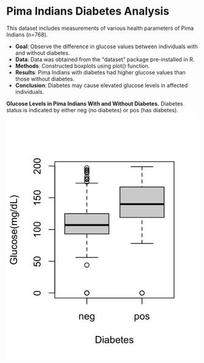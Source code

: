 # Pima Indians Diabetes Analysis
This dataset includes measurements of various health parameters of Pima Indians (n=768). 
- **Goal**: Observe the difference in glucose values between individuals with and without diabetes.
- **Data**: Data was obtained from the "dataset" package pre-installed in R.
- **Methods**: Constructed boxplots using plot() function.
- **Results**: Pima Indians with diabetes had higher glucose values than those without diabetes.
- **Conclusion**: Diabetes may cause elevated glucose levels in affected individuals.

**Glucose Levels in Pima Indians With and Without Diabetes.** 
Diabetes status is indicated by either neg (no diabetes) or pos (has diabetes).
![Glucose Levels in Pima Indians With and Without Diabetes](https://github.com/sarutoor2002/Pima-Indians-Diabetes/blob/main/Chart%201)
